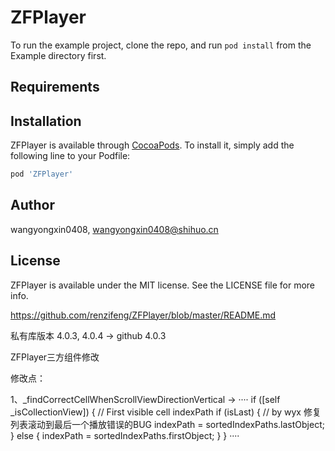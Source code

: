 # ZFPlayer

To run the example project, clone the repo, and run `pod install` from the Example directory first.

## Requirements

## Installation

ZFPlayer is available through [CocoaPods](https://cocoapods.org). To install
it, simply add the following line to your Podfile:

```ruby
pod 'ZFPlayer'
```

## Author

wangyongxin0408, wangyongxin0408@shihuo.cn

## License

ZFPlayer is available under the MIT license. See the LICENSE file for more info.

https://github.com/renzifeng/ZFPlayer/blob/master/README.md

私有库版本 4.0.3, 4.0.4  -> github 4.0.3

ZFPlayer三方组件修改

修改点：

1、_findCorrectCellWhenScrollViewDirectionVertical -> 
    ····
     if ([self _isCollectionView]) {
        // First visible cell indexPath
        if (isLast) {
            // by wyx 修复列表滚动到最后一个播放错误的BUG
            indexPath = sortedIndexPaths.lastObject;
        } else {
            indexPath = sortedIndexPaths.firstObject;
        }
     }
    ····
